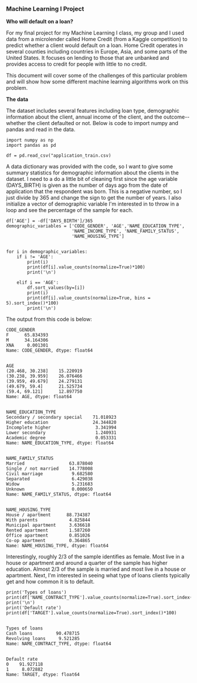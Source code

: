 ### Machine Learning I Project

**Who will default on a loan?**

For my final project for my Machine Learning I class, my group and I used data from a microlender called Home Credit (from a Kaggle competition) to predict whether a client would default on a loan. Home Credit operates in several counties including countries in Europe, Asia, and some parts of the United States. It focuses on lending to those that are unbanked and provides access to credit for people with little to no credit. 

This document will cover some of the challenges of this particular problem and will show how some different machine learning algorithms work on this problem. 

**The data** 

The dataset includes several features including loan type, demographic information about the client, annual income of the client, and the outcome--whether the client defaulted or not. Below is code to import numpy and pandas and read in the data. 

```
import numpy as np
import pandas as pd

df = pd.read_csv("application_train.csv)
```
A data dictionary was provided with the code, so I want to give some summary statistics for demographic information about the clients in the dataset. I need to a do a little bit of cleaning first since the age variable (DAYS_BIRTH) is given as the number of days ago from the date of application that the respondent was born. This is a negative number, so I just divide by 365 and change the sign to get the number of years. I also initialize a vector of demographic variable I'm interested in to throw in a loop and see the percentage of the sample for each. 

```
df['AGE'] = -df['DAYS_BIRTH']/365
demographic_variables = ['CODE_GENDER', 'AGE','NAME_EDUCATION_TYPE', 
                         'NAME_INCOME_TYPE', 'NAME_FAMILY_STATUS',
                         'NAME_HOUSING_TYPE']
                         

for i in demographic_variables:
    if i != 'AGE':
        print(i)
        print(df[i].value_counts(normalize=True)*100)
        print('\n')
        
    elif i == 'AGE':
        df.sort_values(by=[i])
        print(i)
        print(df[i].value_counts(normalize=True, bins = 5).sort_index()*100)
        print('\n')
```

The output from this code is below: 
```
CODE_GENDER
F      65.834393
M      34.164306
XNA     0.001301
Name: CODE_GENDER, dtype: float64


AGE
(20.468, 30.238]    15.220919
(30.238, 39.959]    26.076466
(39.959, 49.679]    24.279131
(49.679, 59.4]      21.525734
(59.4, 69.121]      12.897750
Name: AGE, dtype: float64


NAME_EDUCATION_TYPE
Secondary / secondary special    71.018923
Higher education                 24.344820
Incomplete higher                 3.341994
Lower secondary                   1.240931
Academic degree                   0.053331
Name: NAME_EDUCATION_TYPE, dtype: float64


NAME_FAMILY_STATUS
Married                 63.878040
Single / not married    14.778008
Civil marriage           9.682580
Separated                6.429038
Widow                    5.231683
Unknown                  0.000650
Name: NAME_FAMILY_STATUS, dtype: float64


NAME_HOUSING_TYPE
House / apartment      88.734387
With parents            4.825844
Municipal apartment     3.636618
Rented apartment        1.587260
Office apartment        0.851026
Co-op apartment         0.364865
Name: NAME_HOUSING_TYPE, dtype: float64
```
Interestingly, roughly 2/3 of the sample identifies as female. Most live in a house or apartment and around a quarter of the sample has higher education. Almost 2/3 of the sample is married and most live in a house or apartment. Next, I'm interested in seeing what type of loans clients typically get and how common it is to default. 

```
print('Types of loans')
print(df['NAME_CONTRACT_TYPE'].value_counts(normalize=True).sort_index()*100)
print('\n')
print('Default rate')
print(df['TARGET'].value_counts(normalize=True).sort_index()*100)
      
      
Types of loans
Cash loans         90.478715
Revolving loans     9.521285
Name: NAME_CONTRACT_TYPE, dtype: float64


Default rate
0    91.927118
1     8.072882
Name: TARGET, dtype: float64
```
